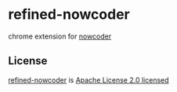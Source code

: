 # refined-nowcoder

chrome extension for [nowcoder](https://www.nowcoder.com)

## License

[refined-nowcoder](https://github.com/tjx666/refined-nowcoder) is [Apache License 2.0 licensed](./LICENSE)
